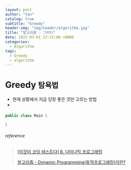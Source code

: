 ```yaml
---
layout: post
author: "Yan"
catalog: true
subtitle: "Greedy"
header-img: "img/header/algorithm.jpg"
title: "알고리즘 - 그리디"
date: 2022-03-01 23:15:08 +0000
categories:
  - Algorithm
tags:
  - Greedy
  - algorithm
---
```


# Greedy `탐욕법`

- 현재 상황에서 지금 당장 좋은 것만 고르는 방법
-

####

```java
public class Main {

}
```

###### reference

> [[이것이 코딩 테스트다] 6. 다이나믹 프로그래밍](https://freedeveloper.tistory.com/m/276)

> [알고리즘 - Dynamic Programming(동적프로그래밍)이란?](https://galid1.tistory.com/m/507)
